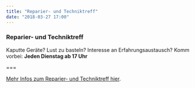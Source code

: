 ```yaml
---
title: "Reparier- und Techniktreff"
date: "2018-03-27 17:00"
---
```


### Reparier- und Techniktreff

Kaputte Geräte? Lust zu basteln? Interesse an Erfahrungsaustausch?
Komm vorbei: **Jeden Dienstag ab 17 Uhr**

===

[Mehr Infos zum Reparier- und Techniktreff hier](../../about/repaircafe).
